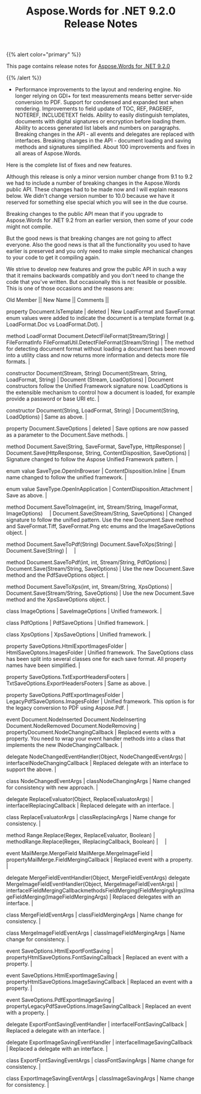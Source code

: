 ﻿---
title: Aspose.Words for .NET 9.2.0 Release Notes
articleTitle: Aspose.Words for .NET 9.2.0 Release Notes
linktitle: Aspose.Words for .NET 9.2.0 Release Notes
description: "Aspose.Words for .NET 9.2.0 Release Notes – the latest updates and fixes."
type: docs
weight: 40
url: /net/aspose-words-for-net-9-2-0-release-notes/
---

{{% alert color="primary" %}}

This page contains release notes for [Aspose.Words for .NET 9.2.0](https://downloads.aspose.com/words/net/new-releases/aspose.words-for-.net-9.2.0/)

{{% /alert %}}

- Performance improvements to the layout and rendering engine.
  No longer relying on GDI+ for text measurements means better server-side conversion to PDF. 
  Support for condensed and expanded text when rendering. 
  Improvements to field update of TOC, REF, PAGEREF, NOTEREF, INCLUDETEXT fields. 
  Ability to easily distinguish templates, documents with digital signatures or encryption before loading them. 
  Ability to access generated list labels and numbers on paragraphs. 
  Breaking changes in the API - all events and delegates are replaced with interfaces. 
  Breaking changes in the API - document loading and saving methods and signatures simplified. 
  About 100 improvements and fixes in all areas of Aspose.Words. 

Here is the complete list of fixes and new features.



Although this release is only a minor version number change from 9.1 to 9.2 we had to include a number of breaking changes in the Aspose.Words public API. These changes had to be made now and I will explain reasons below. We didn't change version number to 10.0 because we have it reserved for something else special which you will see in the due course.

Breaking changes to the public API mean that if you upgrade to Aspose.Words for .NET 9.2 from an earlier version, then some of your code might not compile. 

But the good news is that breaking changes are not going to affect everyone. Also the good news is that all the functionality you used to have earlier is preserved and you only need to make simple mechanical changes to your code to get it compiling again.

We strive to develop new features and grow the public API in such a way that it remains backwards compatibly and you don't need to change the code that you've written. But occasionally this is not feasible or possible. This is one of those occasions and the reasons are:

Old Member || 
New Name || 
Comments ||

property
Document.IsTemplate | deleted | 
New LoadFormat and SaveFormat enum values were added to indicate the document is a template format (e.g. LoadFormat.Doc vs LoadFormat.Dot). |

method
LoadFormat Document.DetectFileFormat(Stream/String) | FileFormatInfo FileFormatUtil.DetectFileFormat(Stream/String) | 
The method for detecting document format without loading a document has been moved into a utility class and now returns more information and detects more file formats. |

constructor
Document(Stream, String)
Document(Stream, String, LoadFormat, String) | Document (Stream, LoadOptions) | 
Document constructors follow the Unified Framework signature now. LoadOptions is the extensible mechanism to control how a document is loaded, for example provide a password or base URI etc. |

constructor
Document(String, LoadFormat, String) | Document(String, LoadOptions) | 
Same as above. |

property
Document.SaveOptions | deleted | 
Save options are now passed as a parameter to the Document.Save methods. |

method
Document.Save(String, SaveFormat, SaveType, HttpResponse) | Document.Save(HttpResponse, String, ContentDisposition, SaveOptions) | 
Signature changed to follow the Aspose Unified Framework pattern. |

enum value
SaveType.OpenInBrowser | ContentDisposition.Inline | 
Enum name changed to follow the unified framework. |

enum value
SaveType.OpenInApplication | ContentDisposition.Attachment | 
Save as above. |

method
Document.SaveToImage(int, int, Stream/String, ImageFormat, ImageOptions)
`  `| Document.Save(Stream/String, SaveOptions) | 
Changed signature to follow the unified pattern. Use the new Document.Save method and SaveFormat.Tiff, SaveFormat.Png etc enums and the ImageSaveOptions object. |

method
Document.SaveToPdf(String)
Document.SaveToXps(String) | Document.Save(String) | 
`  `|

method
Document.SaveToPdf(int, int, Stream/String, PdfOptions) | Document.Save(Stream/String, SaveOptions) | 
Use the new Document.Save method and the PdfSaveOptions object. |

method
Document.SaveToXps(int, int, Stream/String, XpsOptions) | Document.Save(Stream/String, SaveOptions) | 
Use the new Document.Save method and the XpsSaveOptions object. |

class
ImageOptions | SaveImageOptions | 
Unified framework. |

class
PdfOptions | PdfSaveOptions | 
Unified framework. |

class
XpsOptions | XpsSaveOptions | 
Unified framework. |

property
SaveOptions.HtmlExportImagesFolder | HtmlSaveOptons.ImagesFolder | 
Unified framework. The SaveOptions class has been split into several classes one for each save format. All property names have been simplified. |

property
SaveOptions.TxtExportHeadersFooters | TxtSaveOptions.ExportHeadersFooters | 
Same as above. |

property
SaveOptions.PdfExportImagesFolder | LegacyPdfSaveOptions.ImagesFolder | 
Unified framework. This option is for the legacy conversion to PDF using Aspose.Pdf. |

event
Document.NodeInserted
Document.NodeInserting
Document.NodeRemoved
Document.NodeRemoving | propertyDocument.NodeChangingCallback | 
Replaced events with a property.
You need to wrap your event handler methods into a class that implements the new INodeChangingCallback. |

delegate
NodeChangedEventHandler(Object, NodeChangedEventArgs) | interfaceINodeChangingCallback | 
Replaced delegate with an interface to support the above. |

class
NodeChangedEventArgs | classNodeChangingArgs | 
Name changed for consistency with new approach. |

delegate
ReplaceEvaluator(Object, ReplaceEvaluatorArgs) | interfaceIReplacingCallback | 
Replaced delegate with an interface. |

class
ReplaceEvaluatorArgs | classReplacingArgs | 
Name change for consistency. |

method
Range.Replace(Regex, ReplaceEvaluator, Boolean) | methodRange.Replace(Regex, IReplacingCallback, Boolean) | 
`  `|

event
MailMerge.MergeField
MailMerge.MergeImageField | propertyMailMerge.FieldMergingCallback | 
Replaced event with a property. |

delegate
MergeFieldEventHandler(Object, MergeFieldEventArgs)
delegate
MergeImageFieldEventHandler(Object, MergeImageFieldEventArgs) | interfaceIFieldMergingCallbackmethodsFieldMerging(FieldMergingArgs)ImageFieldMerging(ImageFieldMergingArgs) | 
Replaced delegates with an interface. |

class
MergeFieldEventArgs | classFieldMergingArgs | 
Name change for consistency. |

class
MergeImageFieldEventArgs | classImageFieldMergingArgs | 
Name change for consistency. |

event
SaveOptions.HtmlExportFontSaving | propertyHtmlSaveOptions.FontSavingCallback | 
Replaced an event with a property. |

event
SaveOptions.HtmlExportImageSaving | propertyHtmlSaveOptions.ImageSavingCallback | 
Replaced an event with a property. |

event
SaveOptions.PdfExportImageSaving | propertyLegacyPdfSaveOptions.ImageSavingCallback | 
Replaced an event with a property. |

delegate
ExportFontSavingEventHandler | interfaceIFontSavingCallback | 
Replaced a delegate with an interface. |

delegate
ExportImageSavingEventHandler | interfaceIImageSavingCallback | 
Replaced a delegate with an interface. |

class
ExportFontSavingEventArgs | classFontSavingArgs | 
Name change for consistency. |

class
ExportImageSavingEventArgs | classImageSavingArgs | 
Name change for consistency. |
